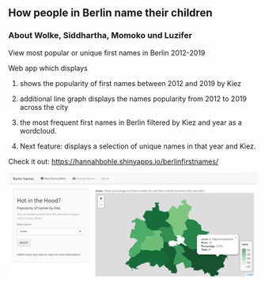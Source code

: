 

## How people in Berlin name their children

### About Wolke, Siddhartha, Momoko und Luzifer

View most popular or unique first names in Berlin 2012-2019

Web app which displays

1.  shows the popularity of first names between 2012 and 2019 by Kiez

1.  additional line graph displays the names popularity from 2012 to 2019 across the city

2.  the most frequent first names in Berlin filtered by Kiez and year as
    a wordcloud.

3.  Next feature: displays a selection of unique names in that year and
    Kiez.


Check it out: <https://hannahbohle.shinyapps.io/berlinfirstnames/>

![screenshot](fig/screenshot_map.png)
